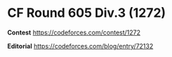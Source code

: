 # CF Round 605 Div.3 (1272)
**Contest**
https://codeforces.com/contest/1272


**Editorial**
https://codeforces.com/blog/entry/72132
